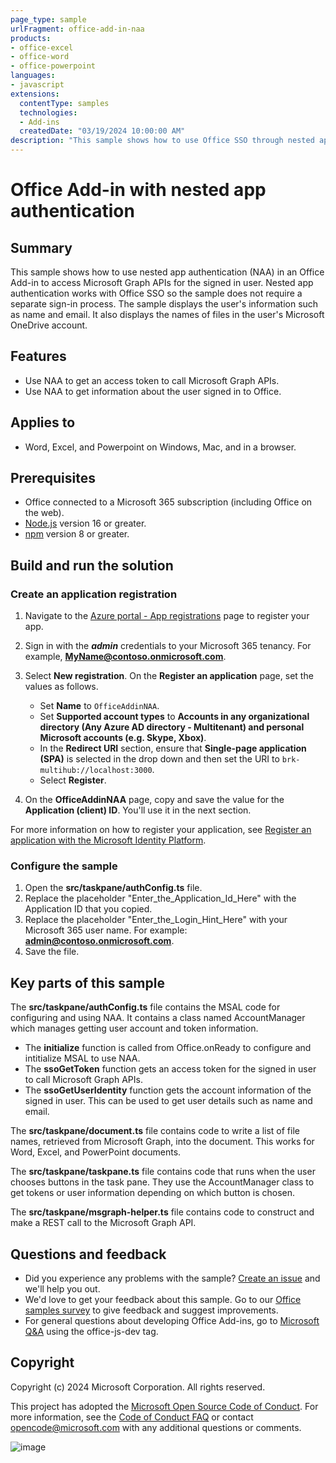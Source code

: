 ```yaml
---
page_type: sample
urlFragment: office-add-in-naa
products:
- office-excel
- office-word
- office-powerpoint
languages:
- javascript
extensions:
  contentType: samples
  technologies:
  - Add-ins
  createdDate: "03/19/2024 10:00:00 AM"
description: "This sample shows how to use Office SSO through nested app authentication."
---
```


# Office Add-in with nested app authentication

## Summary

This sample shows how to use nested app authentication (NAA) in an Office Add-in to access Microsoft Graph APIs for the signed in user. Nested app authentication works with Office SSO so the sample does not require a separate sign-in process. The sample displays the user's information such as name and email. It also displays the names of files in the user's Microsoft OneDrive account.

## Features

- Use NAA to get an access token to call Microsoft Graph APIs.
- Use NAA to get information about the user signed in to Office.

## Applies to

- Word, Excel, and Powerpoint on Windows, Mac, and in a browser.

## Prerequisites

- Office connected to a Microsoft 365 subscription (including Office on the web).
- [Node.js](https://nodejs.org/) version 16 or greater.
- [npm](https://docs.npmjs.com/downloading-and-installing-node-js-and-npm) version 8 or greater.

## Build and run the solution

### Create an application registration

1. Navigate to the [Azure portal - App registrations](https://go.microsoft.com/fwlink/?linkid=2083908) page to register your app.
1. Sign in with the ***admin*** credentials to your Microsoft 365 tenancy. For example, **MyName@contoso.onmicrosoft.com**.
1. Select **New registration**. On the **Register an application** page, set the values as follows.

    - Set **Name** to `OfficeAddinNAA`.
    - Set **Supported account types** to **Accounts in any organizational directory (Any Azure AD directory - Multitenant) and personal Microsoft accounts (e.g. Skype, Xbox)**.
    - In the **Redirect URI** section, ensure that **Single-page application (SPA)** is selected in the drop down and then set the URI to `brk-multihub://localhost:3000`.
    - Select **Register**.

1. On the **OfficeAddinNAA** page, copy and save the value for the **Application (client) ID**. You'll use it in the next section.

For more information on how to register your application, see [Register an application with the Microsoft Identity Platform](https://learn.microsoft.com/graph/auth-register-app-v2).

### Configure the sample

1. Open the **src/taskpane/authConfig.ts** file.
1. Replace the placeholder "Enter_the_Application_Id_Here" with the Application ID that you copied.
1. Replace the placeholder "Enter_the_Login_Hint_Here" with your Microsoft 365 user name. For example: **admin@contoso.onmicrosoft.com**.
1. Save the file.

## Key parts of this sample

The **src/taskpane/authConfig.ts** file contains the MSAL code for configuring and using NAA. It contains a class named AccountManager which manages getting user account and token information.

- The **initialize** function is called from Office.onReady to configure and intitialize MSAL to use NAA.
- The **ssoGetToken** function gets an access token for the signed in user to call Microsoft Graph APIs.
- The **ssoGetUserIdentity** function gets the account information of the signed in user. This can be used to get user details such as name and email.

The **src/taskpane/document.ts** file contains code to write a list of file names, retrieved from Microsoft Graph, into the document. This works for Word, Excel, and PowerPoint documents.

The **src/taskpane/taskpane.ts** file contains code that runs when the user chooses buttons in the task pane. They use the AccountManager class to get tokens or user information depending on which button is chosen.

The **src/taskpane/msgraph-helper.ts** file contains code to construct and make a REST call to the Microsoft Graph API.

## Questions and feedback

- Did you experience any problems with the sample? [Create an issue](https://github.com/OfficeDev/Office-Add-in-samples/issues/new/choose) and we'll help you out.
- We'd love to get your feedback about this sample. Go to our [Office samples survey](https://aka.ms/OfficeSamplesSurvey) to give feedback and suggest improvements.
- For general questions about developing Office Add-ins, go to [Microsoft Q&A](https://learn.microsoft.com/answers/topics/office-js-dev.html) using the office-js-dev tag.

## Copyright

Copyright (c) 2024 Microsoft Corporation. All rights reserved.

This project has adopted the [Microsoft Open Source Code of Conduct](https://opensource.microsoft.com/codeofconduct/). For more information, see the [Code of Conduct FAQ](https://opensource.microsoft.com/codeofconduct/faq/) or contact [opencode@microsoft.com](mailto:opencode@microsoft.com) with any additional questions or comments.

![image](https://pnptelemetry.azurewebsites.net/pnp-officeaddins/samples/office-wxp-naa)
